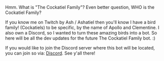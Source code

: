 Hmm. What is "The Cockatiel Family"? Even better question, WHO is the Cockatiel Family?

If you know me on Twitch by Ash / Ashatiel then you'll know I have a bird family! (Cockatiels) to be specific, by the name of Apollo and Clementine.
I also own a Discord, so I wanted to turn these amazing birds into a bot. So here will be all the dev updates for the future The Cockatiel Family bot. :)

If you would like to join the Discord server where this bot will be located, you can join so via: [Discord](https://discord.com/invite/C5tFWaFAPD). See y'all there!
